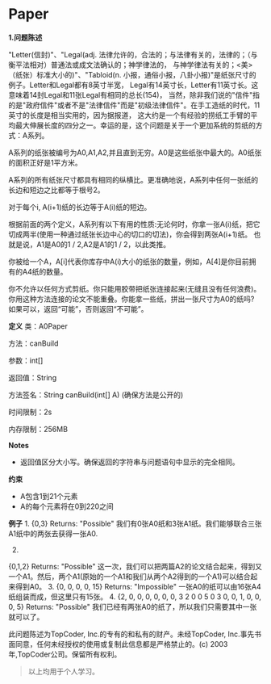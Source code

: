# Paper
**1.问题陈述**

"Letter(信封)"、"Legal(adj. 法律允许的，合法的；与法律有关的，法律的；（与衡平法相对）普通法或成文法确认的；神学律法的，
与神学律法有关的；<美>（纸张）标准大小的)"、"Tabloid(n. 小报，通俗小报，八卦小报)"是纸张尺寸的例子。Letter和Legal都有8英寸半宽，
Legal有14英寸长，Letter有11英寸长。这意味着14封Legal和11张Legal有相同的总长(154)，
当然，除非我们说的"信件"指的是"政府信件"或者不是"法律信件"而是"初级法律信件"。在手工造纸的时代，11英寸的长度是相当实用的，因为据报道，
这大约是一个有经验的捞纸工手臂的平均最大伸展长度的四分之一。幸运的是，这个问题是关于一个更加系统的剪纸的方式：A系列。

A系列的纸张被编号为A0,A1,A2,并且直到无穷。A0是这些纸张中最大的。A0纸张的面积正好是1平方米。

A系列的所有纸张尺寸都具有相同的纵横比。更准确地说，A系列中任何一张纸的长边和短边之比都等于根号2。

对于每个i, A(i+1)纸的长边等于A(i)纸的短边。

根据前面的两个定义，A系列有以下有用的性质:无论何时，你拿一张A(i)纸，把它切成两半(使用一种通过纸张长边中心的切口的切法)，你会得到两张A(i+1)纸。
也就是说，A1是A0的1 / 2,A2是A1的1 / 2，以此类推。

你被给一个A，A[i]代表你库存中A(i)大小的纸张的数量，例如，A[4]是你目前拥有的A4纸的数量。

你不允许以任何方式剪纸。你只能用胶带把纸张连接起来(无缝且没有任何浪费)。你用这种方法连接的论文不能重叠。你能拿一些纸，拼出一张尺寸为A0的纸吗?
如果可以，返回“可能”，否则返回“不可能”。

**定义**
类：A0Paper

方法：canBuild

参数：int[]

返回值：String

方法签名：String canBuild(int[] A)
(确保方法是公开的)

时间限制：2s

内存限制：256MB


**Notes**
- 返回值区分大小写。确保返回的字符串与问题语句中显示的完全相同。

**约束**
- A包含1到21个元素
- A的每个元素将在0到220之间

**例子**
1.
{0,3}
Returns: "Possible"
我们有0张A0纸和3张A1纸。我们能够联合三张A1纸中的两张去获得一张A0.

2.
{0,1,2}
Returns: "Possible"
这一次，我们可以把两篇A2的论文结合起来，得到又一个A1。然后，两个A1(原始的一个A1和我们从两个A2得到的一个A1)可以结合起来得到A0。
3.
{0, 0, 0, 0, 15}
Returns: "Impossible"
一张A0的纸可以由16张A4纸组装而成，但这里只有15张。
4.
{2, 0, 0, 0, 0, 0, 0, 3 2 0 0 5 0 3 0, 0, 1, 0, 0, 0, 5}
Returns: "Possible"
我们已经有两张A0的纸了，所以我们只需要其中一张就可以了。

此问题陈述为TopCoder, Inc.的专有的和私有的财产。未经TopCoder, Inc.事先书面同意，任何未经授权的使用或复制此信息都是严格禁止的。(c) 2003年,TopCoder公司。保留所有权利。
> 以上均用于个人学习。